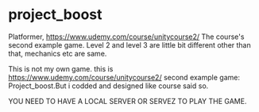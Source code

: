 # project_boost
Platformer, https://www.udemy.com/course/unitycourse2/ The course's second example game. Level 2 and level 3 are little bit different other than that, mechanics etc are same.

This is not my own game. this is  https://www.udemy.com/course/unitycourse2/ second example game: Project_boost.But i codded and designed like course said so.

YOU NEED TO HAVE A LOCAL SERVER OR SERVEZ TO PLAY THE GAME.
